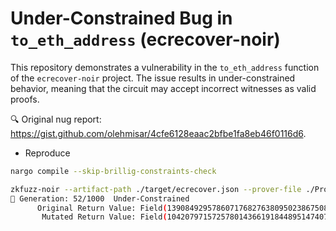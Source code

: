 # Under-Constrained Bug in `to_eth_address` (ecrecover-noir)

This repository demonstrates a vulnerability in the `to_eth_address` function of the `ecrecover-noir` project. The issue results in under-constrained behavior, meaning that the circuit may accept incorrect witnesses as valid proofs.

🔍 Original nug report: https://gist.github.com/olehmisar/4cfe6128eaac2bfbe1fa8eb46f0116d6.

- Reproduce

```bash
nargo compile --skip-brillig-constraints-check

zkfuzz-noir --artifact-path ./target/ecrecover.json --prover-file ./Prover.toml 2>/dev/null
🧬 Generation: 52/1000  Under-Constrained
      Original Return Value: Field(1390849295786071768276380950238675083608645509734)
       Mutated Return Value: Field(104207971572578014366191844895147407837455278660)
```
